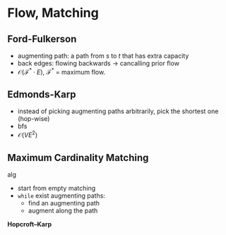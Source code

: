 # Flow, Matching

## Ford-Fulkerson
- augmenting path: a path from $s$ to $t$ that has extra capacity
- back edges: flowing backwards -> cancalling prior flow
- $\mathcal{O}(\mathcal{F}^* \cdot E)$, $\mathcal{F}^*$ = maximum flow.

## Edmonds-Karp
- instead of picking augmenting paths arbitrarily, pick the shortest one (hop-wise)
- bfs
- $\mathcal{O}(VE^2)$


## Maximum Cardinality Matching
alg
- start from empty matching
- `while` exist augmenting paths:
    - find an augmenting path
    - augment along the path

**Hopcroft–Karp**
